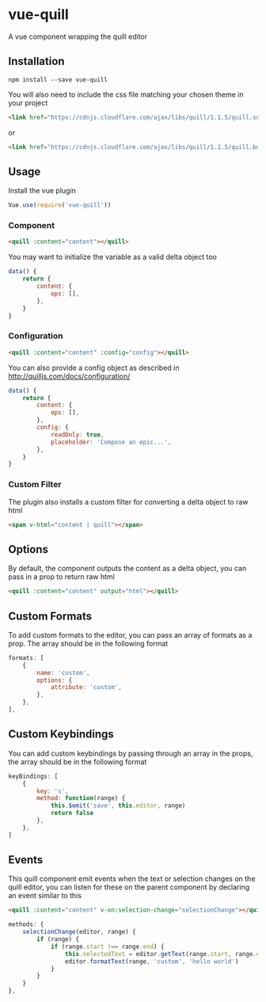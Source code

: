 # vue-quill
A vue component wrapping the quill editor

## Installation
```
npm install --save vue-quill
```

You will also need to include the css file matching your chosen theme in your project
```html
<link href="https://cdnjs.cloudflare.com/ajax/libs/quill/1.1.5/quill.snow.min.css" rel="stylesheet">
```
or
```html
<link href="https://cdnjs.cloudflare.com/ajax/libs/quill/1.1.5/quill.bubble.min.css" rel="stylesheet">
```

## Usage
Install the vue plugin
```js
Vue.use(require('vue-quill'))
```
### Component
```html
<quill :content="content"></quill>
```
You may want to initialize the variable as a valid delta object too

```js
data() {
    return {
        content: {
            ops: [],
        },
    }
}
```

### Configuration
```html
<quill :content="content" :config="config"></quill>
```
You can also provide a config object as described in http://quilljs.com/docs/configuration/

```js
data() {
    return {
        content: {
            ops: [],
        },
        config: {
            readOnly: true,
            placeholder: 'Compose an epic...',
        },
    }
}
```

### Custom Filter
The plugin also installs a custom filter for converting a delta object to raw html

```html
<span v-html="content | quill"></span>
```

## Options
By default, the component outputs the content as a delta object, you can pass in a prop to return raw html
```html
<quill :content="content" output="html"></quill>
```

## Custom Formats
To add custom formats to the editor, you can pass an array of formats as a prop. The array should be in the following format
```js
formats: [
    {
        name: 'custom',
        options: {
            attribute: 'custom',
        },
    },
],
```

## Custom Keybindings
You can add custom keybindings by passing through an array in the props, the array should be in the following format
```js
keyBindings: [
    {
        key: 's',
        method: function(range) {
            this.$emit('save', this.editor, range)
            return false
        },
    },
]
```

## Events
This quill component emit events when the text or selection changes on the quill editor, you can listen for these on the parent component by declaring an event similar to this
```html
<quill :content="content" v-on:selection-change="selectionChange"></quill>
```

```js
methods: {
    selectionChange(editor, range) {
        if (range) {
            if (range.start !== range.end) {
                this.selectedText = editor.getText(range.start, range.end)
                editor.formatText(range, 'custom', 'hello world')
            }
        }
    }
},
```
